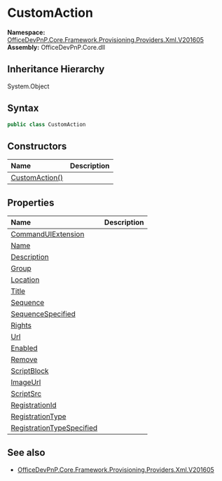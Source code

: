 # CustomAction
  

**Namespace:** [OfficeDevPnP.Core.Framework.Provisioning.Providers.Xml.V201605](OfficeDevPnP.Core.Framework.Provisioning.Providers.Xml.V201605.md)  
**Assembly:** OfficeDevPnP.Core.dll  
## Inheritance Hierarchy
System.Object  
## Syntax
```C#
public class CustomAction
```
## Constructors
|**Name**|**Description**|
|:-----|:-----|
| [CustomAction()](OfficeDevPnP.Core.Framework.Provisioning.Providers.Xml.V201605.CustomAction.ctor1.md) | 
## Properties
|**Name**|**Description**|
|:-----|:-----|
| [CommandUIExtension](OfficeDevPnP.Core.Framework.Provisioning.Providers.Xml.V201605.CustomAction.CommandUIExtension.md) | 
| [Name](OfficeDevPnP.Core.Framework.Provisioning.Providers.Xml.V201605.CustomAction.Name.md) | 
| [Description](OfficeDevPnP.Core.Framework.Provisioning.Providers.Xml.V201605.CustomAction.Description.md) | 
| [Group](OfficeDevPnP.Core.Framework.Provisioning.Providers.Xml.V201605.CustomAction.Group.md) | 
| [Location](OfficeDevPnP.Core.Framework.Provisioning.Providers.Xml.V201605.CustomAction.Location.md) | 
| [Title](OfficeDevPnP.Core.Framework.Provisioning.Providers.Xml.V201605.CustomAction.Title.md) | 
| [Sequence](OfficeDevPnP.Core.Framework.Provisioning.Providers.Xml.V201605.CustomAction.Sequence.md) | 
| [SequenceSpecified](OfficeDevPnP.Core.Framework.Provisioning.Providers.Xml.V201605.CustomAction.SequenceSpecified.md) | 
| [Rights](OfficeDevPnP.Core.Framework.Provisioning.Providers.Xml.V201605.CustomAction.Rights.md) | 
| [Url](OfficeDevPnP.Core.Framework.Provisioning.Providers.Xml.V201605.CustomAction.Url.md) | 
| [Enabled](OfficeDevPnP.Core.Framework.Provisioning.Providers.Xml.V201605.CustomAction.Enabled.md) | 
| [Remove](OfficeDevPnP.Core.Framework.Provisioning.Providers.Xml.V201605.CustomAction.Remove.md) | 
| [ScriptBlock](OfficeDevPnP.Core.Framework.Provisioning.Providers.Xml.V201605.CustomAction.ScriptBlock.md) | 
| [ImageUrl](OfficeDevPnP.Core.Framework.Provisioning.Providers.Xml.V201605.CustomAction.ImageUrl.md) | 
| [ScriptSrc](OfficeDevPnP.Core.Framework.Provisioning.Providers.Xml.V201605.CustomAction.ScriptSrc.md) | 
| [RegistrationId](OfficeDevPnP.Core.Framework.Provisioning.Providers.Xml.V201605.CustomAction.RegistrationId.md) | 
| [RegistrationType](OfficeDevPnP.Core.Framework.Provisioning.Providers.Xml.V201605.CustomAction.RegistrationType.md) | 
| [RegistrationTypeSpecified](OfficeDevPnP.Core.Framework.Provisioning.Providers.Xml.V201605.CustomAction.RegistrationTypeSpecified.md) | 
## See also
- [OfficeDevPnP.Core.Framework.Provisioning.Providers.Xml.V201605](OfficeDevPnP.Core.Framework.Provisioning.Providers.Xml.V201605.md)
